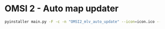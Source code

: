 # OMSI 2 - Auto map updater

```sh
pyinstaller main.py -F -c -n "OMSI2_mlv_auto_update" --icon=icon.ico --add-data "credentials.json;."
```